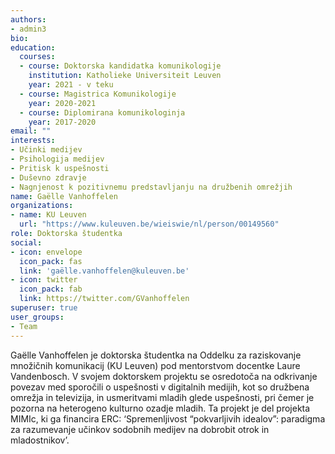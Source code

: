 ```yaml
---
authors:
- admin3
bio:
education:
  courses:
  - course: Doktorska kandidatka komunikologije
    institution: Katholieke Universiteit Leuven
    year: 2021 - v teku
  - course: Magistrica Komunikologije
    year: 2020-2021
  - course: Diplomirana komunikologinja
    year: 2017-2020
email: ""
interests:
- Učinki medijev
- Psihologija medijev
- Pritisk k uspešnosti
- Duševno zdravje
- Nagnjenost k pozitivnemu predstavljanju na družbenih omrežjih
name: Gaëlle Vanhoffelen
organizations:
- name: KU Leuven
  url: "https://www.kuleuven.be/wieiswie/nl/person/00149560"
role: Doktorska študentka
social:
- icon: envelope
  icon_pack: fas
  link: 'gaëlle.vanhoffelen@kuleuven.be'
- icon: twitter
  icon_pack: fab
  link: https://twitter.com/GVanhoffelen
superuser: true
user_groups:
- Team
---
```


Gaëlle Vanhoffelen je doktorska študentka na Oddelku za raziskovanje množičnih komunikacij (KU Leuven) pod mentorstvom docentke Laure Vandenbosch. V svojem doktorskem projektu se osredotoča na odkrivanje povezav med sporočili o uspešnosti v digitalnih medijih, kot so družbena omrežja in televizija, in usmeritvami mladih glede uspešnosti, pri čemer je pozorna na heterogeno kulturno ozadje mladih. Ta projekt je del projekta MIMIc, ki ga financira ERC: ‘Spremenljivost “pokvarljivih idealov”: paradigma za razumevanje učinkov sodobnih medijev na dobrobit otrok in mladostnikov’.